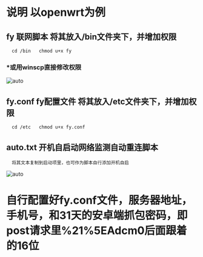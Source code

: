 说明 以openwrt为例
===========================

## fy 联网脚本 将其放入/bin文件夹下，并增加权限
```
  cd /bin   chmod u+x fy
```
### *或用winscp直接修改权限
![auto](https://github.com/dapaoxixixi/hubeifeiyoung/blob/main/%E6%B9%96%E5%8C%97%E9%A3%9Eyoung/2.png)
## fy.conf fy配置文件 将其放入/etc文件夹下，并增加权限
```
  cd /etc   chmod u+x fy.conf
```
## auto.txt 开机自启动网络监测自动重连脚本
```
  将其文本复制到启动项里，也可作为脚本自行添加开机自启
```
![auto](https://github.com/dapaoxixixi/hubeifeiyoung/blob/main/%E6%B9%96%E5%8C%97%E9%A3%9Eyoung/)



# 自行配置好fy.conf文件，服务器地址，手机号，和31天的安卓端抓包密码，即post请求里%21%5EAdcm0后面跟着的16位
